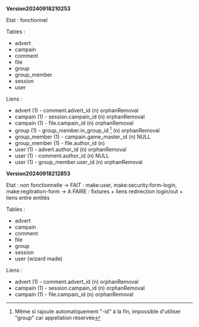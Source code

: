 **Version20240918210253**

Etat : fonctionnel

Tables :
- advert
- campain
- comment
- file
- group
- group_member
- session
- user

Liens :
- advert (1) - comment.advert_id (n) orphanRemoval
- campain (1) - session.campain_id (n) orphanRemoval
- campain (1) - file.campain_id (n) orphanRemoval
- group (1) - group_member.in_group_id [^1] (n) orphanRemoval
- group_member (1) - campain.game_master_id (n) NULL
- group_member (1) - file.author_id (n)
- user (1) - advert.author_id (n) orphanRemoval
- user (1) - comment.author_id (n) NULL
- user (1) - group_member.user_id (n) orphanRemoval

[^1]: Même si rajoute automatiquement "-id" à la fin, impossible d'utiliser "group" car appellation réservée


**Version20240918212853**

Etat : non fonctionnelle
-> FAIT : make:user, make:security:form-login, make:regitration-form
-> A FAIRE : fixtures + liens redirection login/out + liens entre entités

Tables :
- advert
- campain
- comment
- file
- group
- session
- user (wizard made)

Liens :
- advert (1) - comment.advert_id (n) orphanRemoval
- campain (1) - session.campain_id (n) orphanRemoval
- campain (1) - file.campain_id (n) orphanRemoval